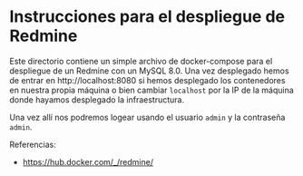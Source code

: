 # Instrucciones para el despliegue de Redmine

Este directorio contiene un simple archivo de docker-compose para el despliegue de un Redmine con un MySQL 8.0. Una vez desplegado hemos de entrar en http://localhost:8080 si hemos desplegado los contenedores en nuestra propia máquina o bien cambiar `localhost` por la IP de la máquina donde hayamos desplegado la infraestructura.

Una vez allí nos podremos logear usando el usuario `admin` y la contraseña `admin`.

Referencias:

- https://hub.docker.com/_/redmine/
